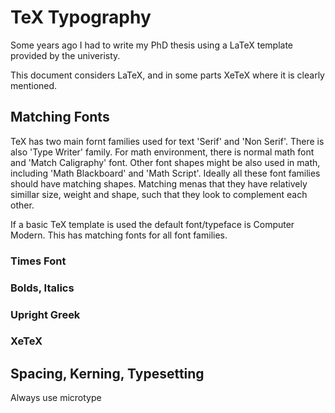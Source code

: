 # TeX Typography
Some years ago I had to write my PhD thesis using a LaTeX template provided by the univeristy.  

This document considers LaTeX, and in some parts XeTeX where it is clearly mentioned. 

## Matching Fonts 
TeX has two main fornt families used for text 'Serif' and 'Non Serif'. There is also 'Type Writer' family. For math environment, there is normal math font and 'Match Caligraphy' font. Other font shapes might be also used in math, including 'Math Blackboard' and 'Math Script'. Ideally all these font families should have matching shapes. Matching menas that they have relatively simillar size, weight and shape, such that they look to complement each other.  

If a basic TeX template is used the default font/typeface is Computer Modern. This has matching fonts for all font families.

### Times Font

### Bolds, Italics

### Upright Greek

### XeTeX

## Spacing, Kerning, Typesetting

Always use microtype


##


